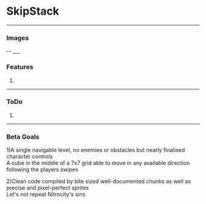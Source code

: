 # SkipStack
___
<h3>Images</h3>
--
___
<h3>Features</h3>

1)
___
<h3>ToDo</h3>

1)
___
<h3>Beta Goals</h3>

1)A single navigable level, no enemies or obstacles but nearly finalised character controls</br>
A cube in the middle of a 7x7 grid able to move in any available direction following the players swipes

2)Clean code compiled by bite sized well-documented chunks as well as precise and pixel-perfect sprites</br>
Let's not repeat Nitrocity's sins

